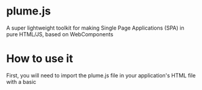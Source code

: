 # plume.js
A super lightweight toolkit for making Single Page Applications (SPA) in pure HTML/JS, based on WebComponents

# How to use it

First, you will need to import the plume.js file in your application's HTML file with a basic <script> tag.
This will allow you to use the WebComponents provided by Plume.js in your application.

## main-view and page-route

The ```<main-view>``` element represents, as its name suggests, the main viewport of your application.
It acts as a router, meaning that it allows you to switch easily between the different pages or screens of your app.
You can define these pages or screens with the ```<page-route>``` element inside your ```<main-view>```.
Each ```<page-route>``` has an ```href``` attribute which specifies the URL it corresponds to. This tells the ```<main-view>``` in reaction to which URL one route or another it should display. The showing/hiding logic is simply done by adding the ```display: block``` styling to the current ```<page-route>``` and by adding the ```display: none``` to all the others.

Since an example is better than a long text, here is how to works with a basic routing example :

```
<html>
 <head>
 </head>
 <body>
  <script src="plume.js"></script>
  
  <nav>
   <!-- Normal HTML code for all the elements that are perpetually visible on the site, such as navigation bar or footer -->
  </nav>
  
  <!-- Here the interesting stuff begins -->
  <main-view>
   <page-route href="/">
    <div id="home-page">
     <!-- This div and its content will only be visble if the URL is www.site.com or www.site.com/ -->
     <h1>Home page</h1>
     <p>You are on the home page, because of the URL you entered</p>
    </div>
   </page-route>
   <page-route href="/products">
    <div id="products-page">
     <!-- This div and its content will only be visible if the URL is www.site.com/products -->
     <h1>Products page</h1>
     <p>You are on the products page, because of the URL you entered</p>
    </div>
   </page-route>
   <page-route href="/contact">
    <div id="contact-page">
     <!-- This div and its content will only be visible if the URL is, you guessed it, www.site.com/contact -->
     <h1>Contact page</h1>
     <p>You are on the contact page, because of the URL you entered</p>
    </div>
   </page-route>
  </main-view>
 </body>
</html>
```
 

